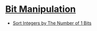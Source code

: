 # [Bit Manipulation](https://leetcode.com/tag/bit-manipulation/)
-   [Sort Integers by The Number of 1 Bits](https://leetcode.com/problems/sort-integers-by-the-number-of-1-bits/)
